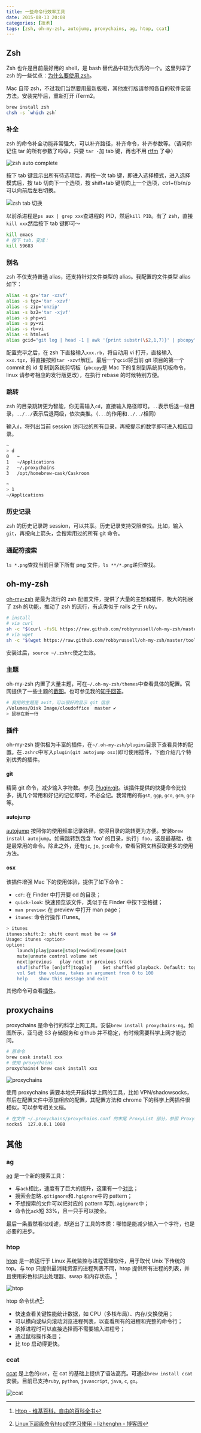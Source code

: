 ```yaml
---
title: 一些命令行效率工具
date: 2015-08-13 20:08
categories: [技术]
tags: [zsh, oh-my-zsh, autojump, proxychains, ag, htop, ccat]
---
```


## Zsh

Zsh 也许是目前最好用的 shell，是 bash 替代品中较为优秀的一个。这里列举了 zsh 的一些优点：[为什么要使用 zsh](https://www-s.acm.illinois.edu/workshops/zsh/why.html)。

Mac 自带 zsh，不过我们当然要用最新版啦，其他发行版请参照各自的软件安装方法。安装完毕后，重新打开 iTerm2。

``` bash
brew install zsh
chsh -s `which zsh`
```

### 补全

zsh 的命令补全功能非常强大，可以补齐路径，补齐命令，补齐参数等。（请问你记住 tar 的所有参数了吗😃，只要 `tar -`加 tab 键，再也不用 [rtfm](https://zh.wikipedia.org/zh/RTFM) 了😂）

![zsh auto complete](images/R-zsh-autocomplete.png "zsh auto complete")

按下 tab 键显示出所有待选项后，再按一次 tab 键，即进入选择模式，进入选择模式后，按 tab 切向下一个选项，按 shift+tab 键切向上一个选项，ctrl+f/b/n/p 可以向前后左右切换。

![zsh tab 切换](images/R-zsh-tab-tab.png "zsh tab 切换")

以前杀进程是`ps aux | grep xxx`查进程的 PID，然后`kill PID`。有了 zsh，直接`kill xxx`然后按下 tab 键即可～

``` bash
kill emacs
# 按下 tab，变成：
kill 59683
```

### 别名

zsh 不仅支持普通 alias，还支持针对文件类型的 alias。我配置的文件类型 alias 如下：

``` bash
alias -s gz='tar -xzvf'
alias -s tgz='tar -xzvf'
alias -s zip='unzip'
alias -s bz2='tar -xjvf'
alias -s php=vi
alias -s py=vi
alias -s rb=vi
alias -s html=vi
alias gcid="git log | head -1 | awk '{print substr(\$2,1,7)}' | pbcopy"
```

配置完毕之后，在 zsh 下直接输入`xxx.rb`，将自动用 vi 打开，直接输入`xxx.tgz`，将直接按照`tar -xzvf`解压。最后一个`gcid`将当前 git 项目的第一个 commit 的 id 复制到系统剪切板（`pbcopy`是 Mac 下的复制到系统剪切板命令，linux 请参考相应的发行版更改），在执行 rebase 的时候特别方便。

### 跳转

zsh 的目录跳转更为智能，你无需输入`cd`，直接输入路径即可。`..`表示后退一级目录，`../../`表示后退两级，依次类推。（`...`的作用和`../../`相同） 

输入`d`，将列出当前 session 访问过的所有目录，再按提示的数字即可进入相应目录。

``` bash
~
> d
0	~
1	~/Applications
2	~/.proxychains
3	/opt/homebrew-cask/Caskroom

~
> 1
~/Applications
```

### 历史记录

zsh 的历史记录跨 session，可以共享。历史记录支持受限查找。比如，输入`git`，再按向上箭头，会搜索用过的所有 git 命令。

### 通配符搜索

`ls *.png`查找当前目录下所有 png 文件，`ls **/*.png`递归查找。

## oh-my-zsh

[oh-my-zsh](https://github.com/robbyrussell/oh-my-zsh) 是最为流行的 zsh 配置文件，提供了大量的主题和插件，极大的拓展了 zsh 的功能，推动了 zsh 的流行，有点类似于 rails 之于 ruby。

``` bash
# install
# via curl
sh -c "$(curl -fsSL https://raw.github.com/robbyrussell/oh-my-zsh/master/tools/install.sh)"
# via wget 
sh -c "$(wget https://raw.github.com/robbyrussell/oh-my-zsh/master/tools/install.sh -O -)"
```

安装过后，`source ~/.zshrc`使之生效。

### 主题

oh-my-zsh 内置了大量主题，可在`~/.oh-my-zsh/themes`中查看具体的配置。官网提供了一些主题的[截图](https://github.com/robbyrussell/oh-my-zsh/wiki/themes)。也可参见我的[知乎回答](http://www.zhihu.com/question/33277508/answer/58979821)。

``` bash
# 我用的主题是 avit，可以很好的显示 git 信息
/Volumes/Disk Image/cloudoffice  master ✔                                     37m
> 鼠标在新一行
```

### 插件

oh-my-zsh 提供极为丰富的插件，在`~/.oh-my-zsh/plugins`目录下查看具体的配置。在`.zshrc`中写入`plugin(git autojump osx)`即可使用插件，下面介绍几个特别优秀的插件。

#### git

精简 git 命令，减少输入字符数。参见 [Plugin:git](https://github.com/robbyrussell/oh-my-zsh/wiki/Plugin:git)。该插件提供的快捷命令比较多，挑几个常用和好记的记忆即可，不必全记。我常用的有`gst`, `ggp`, `gco`, `gcm`, `gcp` 等。

#### autojump

[autojump](https://github.com/wting/autojump) 按照你的使用频率记录路径，使得目录的跳转更为方便。安装`brew install autojump`。如需跳转到包含 'foo' 的目录，执行`j foo`，这是最基础，也是最常用的命令。除此之外，还有`jc`, `jo`, `jco`命令，查看官网文档获取更多的使用方法。

#### osx

该插件增强 Mac 下的使用体验，提供了如下命令：

- `cdf`: 在 Finder 中打开要 cd 的目录；
- `quick-look`: 快速预览该文件，类似于在 Finder 中按下空格键；
- `man preview`: 在 preview 中打开 man page； 
- `itunes`: 命令行操作 iTunes。

``` bash
> itunes
itunes:shift:2: shift count must be <= $#
Usage: itunes <option>
option:
	launch|play|pause|stop|rewind|resume|quit
	mute|unmute	control volume set
	next|previous	play next or previous track
	shuf|shuffle [on|off|toggle]	Set shuffled playback. Default: toggle. Note: toggle doesn't support the MiniPlayer.
	vol	Set the volume, takes an argument from 0 to 100
	help	show this message and exit
```

其他命令可查看[插件](https://github.com/robbyrussell/oh-my-zsh/blob/master/plugins/osx/osx.plugin.zsh)。

## proxychains

proxychains 是命令行的科学上网工具。安装`brew install proxychains-ng`。如图所示，亚马逊 S3 存储服务和 github 并不稳定，有时候需要科学上网才能访问。

``` bash
# 原命令
brew cask install xxx
# 使用 proxychains
proxychains4 brew cask install xxx
```

![proxychains](images/proxychain.png "proxychains")

使用 proxychains 需要本地先开启科学上网的工具，比如 VPN/shadowsocks，然后在配置文件中添加相应的配置，其配置方法和 chrome 下的科学上网插件很相似，可以参考相关文档。

``` bash
# 在文件 ~/.proxychains/proxychains.conf 的末尾 ProxyList 部分，参照 ProxyList format Examples 添加，比如我用的是 shadowsocks，则配置是：
socks5 	127.0.0.1 1080
```

## 其他

### ag

[ag](https://github.com/ggreer/the_silver_searcher) 是一个新的搜索工具：

- 与`ack`相比，速度有了巨大的提升，这里有一个[对比](http://dongweiming.github.io/blog/archives/ack/)；
- 搜索会忽略`.gitignore`和`.hgignore`中的 pattern；
- 不想搜索的文件可以把对应的 pattern 写到`.agignore`中；
- 命令比`ack`短 33%，且一只手可以按全。

最后一条虽然看似戏谑，却道出了工具的本质：哪怕是能减少输入一个字符，也是必要的进步。

### htop

[htop](http://hisham.hm/htop/) 是一款运行于 Linux 系统监控与进程管理软件，用于取代 Unix 下传统的 top。与 top 只提供最消耗资源的进程列表不同，htop 提供所有进程的列表，并且使用彩色标识出处理器、swap 和内存状态。[^htop-wiki]

![htop](images/htop.png "htop")

htop 命令优点[^htop-lizhenghn]:

- 快速查看关键性能统计数据，如 CPU（多核布局）、内存/交换使用；
- 可以横向或纵向滚动浏览进程列表，以查看所有的进程和完整的命令行；
- 杀掉进程时可以直接选择而不需要输入进程号；
- 通过鼠标操作条目；
- 比 top 启动得更快。

### ccat

[ccat](https://github.com/jingweno/ccat) 是上色的`cat`，在 cat 的基础上提供了语法高亮。可通过`brew install ccat`安装。目前已支持`ruby`, `python`, `javascript`, `java`, `c`, `go`。

![ccat](images/R-ccat.png "ccat")



[^htop-wiki]: [Htop - 维基百科，自由的百科全书](https://zh.wikipedia.org/wiki/Htop)
[^htop-lizhenghn]: [Linux下超级命令htop的学习使用 - lizhenghn - 博客园](http://www.cnblogs.com/lizhenghn/p/3728610.html)

